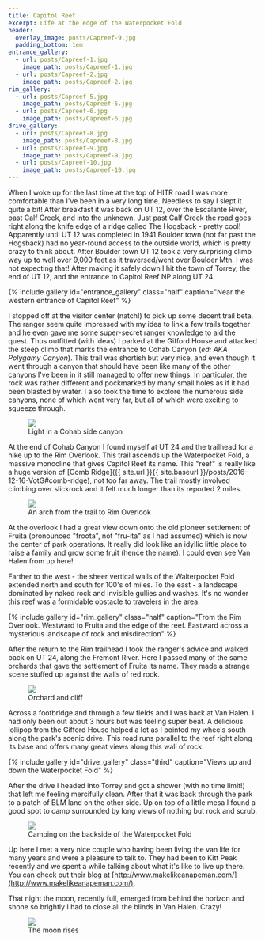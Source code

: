 ```yaml
---
title: Capitol Reef
excerpt: Life at the edge of the Waterpocket Fold
header:
  overlay_image: posts/Capreef-9.jpg
  padding_bottom: 1em
entrance_gallery:
  - url: posts/Capreef-1.jpg
    image_path: posts/Capreef-1.jpg
  - url: posts/Capreef-2.jpg
    image_path: posts/Capreef-2.jpg
rim_gallery:
  - url: posts/Capreef-5.jpg
    image_path: posts/Capreef-5.jpg
  - url: posts/Capreef-6.jpg
    image_path: posts/Capreef-6.jpg
drive_gallery:
  - url: posts/Capreef-8.jpg
    image_path: posts/Capreef-8.jpg
  - url: posts/Capreef-9.jpg
    image_path: posts/Capreef-9.jpg
  - url: posts/Capreef-10.jpg
    image_path: posts/Capreef-10.jpg
---
```


When I woke up for the last time at the top of HITR road I was more
comfortable than I've been in a very long time. Needless to say I slept
it quite a bit! After breakfast it was back on UT 12, over the
Escalante River, past Calf Creek, and into the unknown. Just past Calf
Creek the road goes right along the knife edge of a ridge called The
Hogsback - pretty cool! Apparently until UT 12 was completed in 1941
Boulder town (not far past the Hogsback) had no year-round access to
the outside world, which is pretty crazy to think about. After Boulder
town UT 12 took a very surprising climb way up to well over 9,000 feet
as it traversed/went over Boulder Mtn. I was not expecting that! After
making it safely down I hit the town of Torrey, the end of UT 12, and
the entrance to Capitol Reef NP along UT 24.

{% include gallery id="entrance_gallery" class="half" caption="Near the western entrance of Capitol Reef" %}

I stopped off at the visitor center (natch!) to pick up some decent
trail beta. The ranger seem quite impressed with my idea to link a few
trails together and he even gave me some super-secret ranger knowledge
to aid the quest. Thus outfitted (with ideas) I parked at the Gifford
House and attacked the steep climb that marks the entrance to Cohab
Canyon (_ed: AKA Polygamy Canyon_). This trail was shortish but very
nice, and even though it went through a canyon that should have been
like many of the other canyons I've been in it still managed to offer
new things. In particular, the rock was rather different and
pockmarked by many small holes as if it had been blasted by water. I
also took the time to explore the numerous side canyons, none of which
went very far, but all of which were exciting to squeeze through.

<figure class="align-center" style="width:100%">
 <a href="{{ site.url }}{{ site.baseurl }}/images/posts/Capreef-3.jpg">
 <img src="{{ site.url }}{{ site.baseurl }}/images/posts/Capreef-3.jpg">
 </a>
 <figcaption>Light in a Cohab side canyon</figcaption>
</figure>

At the end of Cohab Canyon I found myself at UT 24 and the trailhead
for a hike up to the Rim Overlook. This trail ascends up the
Waterpocket Fold, a massive monocline that gives Capitol Reef its
name. This "reef" is really like a huge version of [Comb Ridge]({{
site.url }}{{ site.baseurl }}/posts/2016-12-16-VotG#comb-ridge), not
too far away. The trail mostly involved climbing over slickrock and it
felt much longer than its reported 2 miles.

<figure class="align-center" style="width:100%">
 <a href="{{ site.url }}{{ site.baseurl }}/images/posts/Capreef-4.jpg">
 <img src="{{ site.url }}{{ site.baseurl }}/images/posts/Capreef-4.jpg">
 </a>
 <figcaption>An arch from the trail to Rim Overlook</figcaption>
</figure>

At the overlook I had a great view down onto the old pioneer
settlement of Fruita (pronounced "froota", not "fru-ita" as I had
assumed) which is now the center of park operations. It really did
look like an idyllic little place to raise a family and grow some
fruit (hence the name). I could even see Van Halen from up here!

Farther to the west - the sheer vertical walls of the Walterpocket
Fold extended north and south for 100's of miles. To the east - a
landscape dominated by naked rock and invisible gullies and
washes. It's no wonder this reef was a formidable obstacle to
travelers in the area.

{% include gallery id="rim_gallery" class="half" caption="From the Rim
Overlook. Westward to Fruita and the edge of the reef. Eastward
across a mysterious landscape of rock and misdirection" %}

After the return to the Rim trailhead I took the ranger's advice and
walked back on UT 24, along the Fremont River. Here I passed many of
the same orchards that gave the settlement of Fruita its name. They
made a strange scene stuffed up against the walls of red rock.

<figure class="align-center" style="width:100%">
 <a href="{{ site.url }}{{ site.baseurl }}/images/posts/Capreef-7.jpg">
 <img src="{{ site.url }}{{ site.baseurl }}/images/posts/Capreef-7.jpg">
 </a>
 <figcaption>Orchard and cliff</figcaption>
</figure>

Across a footbridge and through a few fields and I was back at Van
Halen. I had only been out about 3 hours but was feeling super beat. A
delicious lollipop from the Gifford House helped a lot as I pointed my
wheels south along the park's scenic drive. This road runs parallel to
the reef right along its base and offers many great views along this
wall of rock.

{% include gallery id="drive_gallery" class="third" caption="Views up and down the Waterpocket Fold" %}

After the drive I headed into Torrey and got a shower (with no time
limit!) that left me feeling mercifully clean. After that it was back
through the park to a patch of BLM land on the other side. Up on top
of a little mesa I found a good spot to camp surrounded by long views
of nothing but rock and scrub.

<figure class="align-center" style="width:100%">
 <a href="{{ site.url }}{{ site.baseurl }}/images/posts/Capreef-11.jpg">
 <img src="{{ site.url }}{{ site.baseurl }}/images/posts/Capreef-11.jpg">
 </a>
 <figcaption>Camping on the backside of the Waterpocket Fold</figcaption>
</figure>

Up here I met a very nice couple who having been living the van life
for many years and were a pleasure to talk to. They had been to Kitt
Peak recently and we spent a while talking about what it's like to
live up there. You can check out their blog at
[http://www.makelikeanapeman.com/](http://www.makelikeanapeman.com/).

That night the moon, recently full, emerged from behind the horizon
and shone so brightly I had to close all the blinds in Van
Halen. Crazy!

<figure class="align-center" style="width:100%">
 <a href="{{ site.url }}{{ site.baseurl }}/images/posts/Capreef-12.jpg">
 <img src="{{ site.url }}{{ site.baseurl }}/images/posts/Capreef-12.jpg">
 </a>
 <figcaption>The moon rises</figcaption>
</figure>